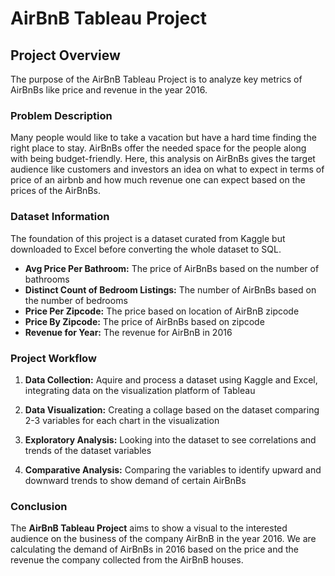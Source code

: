 # AirBnB Tableau Project

## Project Overview

The purpose of the AirBnB Tableau Project is to analyze key metrics of AirBnBs like price and revenue in the year 2016.

### Problem Description
Many people would like to take a vacation but have a hard time finding the right place to stay. AirBnBs offer the needed space for the people along with being budget-friendly. Here, this analysis on AirBnBs gives the target audience like customers and investors an idea on what to expect in terms of price of an airbnb and how much revenue one can expect based on the prices of the AirBnBs.

### Dataset Information

The foundation of this project is a dataset curated from Kaggle but downloaded to Excel before converting the whole dataset to SQL.

- **Avg Price Per Bathroom:** The price of AirBnBs based on the number of bathrooms
- **Distinct Count of Bedroom Listings:** The number of AirBnBs based on the number of bedrooms
- **Price Per Zipcode:** The price based on location of AirBnB zipcode 
- **Price By Zipcode:** The price of AirBnBs based on zipcode 
- **Revenue for Year:** The revenue for AirBnB in 2016
  

### Project Workflow
1. **Data Collection:** Aquire and process a dataset using Kaggle and Excel, integrating data on the visualization platform of Tableau

2. **Data Visualization:** Creating a collage based on the dataset comparing 2-3 variables for each chart in the visualization

3. **Exploratory Analysis:** Looking into the dataset to see correlations and trends of the dataset variables

4. **Comparative Analysis:** Comparing the variables to identify upward and downward trends to show demand of certain AirBnBs


### Conclusion

The **AirBnB Tableau Project** aims to show a visual to the interested audience on the business of the company AirBnB in the year 2016. We are calculating the demand of AirBnBs in 2016 based on the price and the revenue the company collected from the AirBnB houses. 
